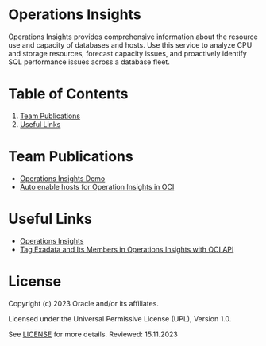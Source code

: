 # Operations Insights
Operations Insights provides comprehensive information about the resource use and capacity of databases and hosts. Use this service to analyze CPU and storage resources, forecast capacity issues, and proactively identify SQL performance issues across a database fleet.

# Table of Contents

1. [Team Publications](#team-publications)
2. [Useful Links](#useful-links)

# Team Publications

- [Operations Insights Demo](https://www.youtube.com/watch?v=Y45kPRn_c7s)
- [Auto enable hosts for Operation Insights in OCI](https://karthicin.medium.com/auto-enable-hosts-for-operation-insights-in-oci-60c9c80486b1)

# Useful Links

- [Operations Insights](https://docs.oracle.com/en-us/iaas/operations-insights/index.html)
- [Tag Exadata and Its Members in Operations Insights with OCI API](https://medium.com/@michtoeth/tag-exadata-and-its-members-in-operations-insights-with-oci-api-48f4d5c01fae)

# License

Copyright (c) 2023 Oracle and/or its affiliates.

Licensed under the Universal Permissive License (UPL), Version 1.0.

See [LICENSE](https://github.com/oracle-devrel/technology-engineering/blob/folder-structure/LICENSE) for more details.
Reviewed: 15.11.2023
